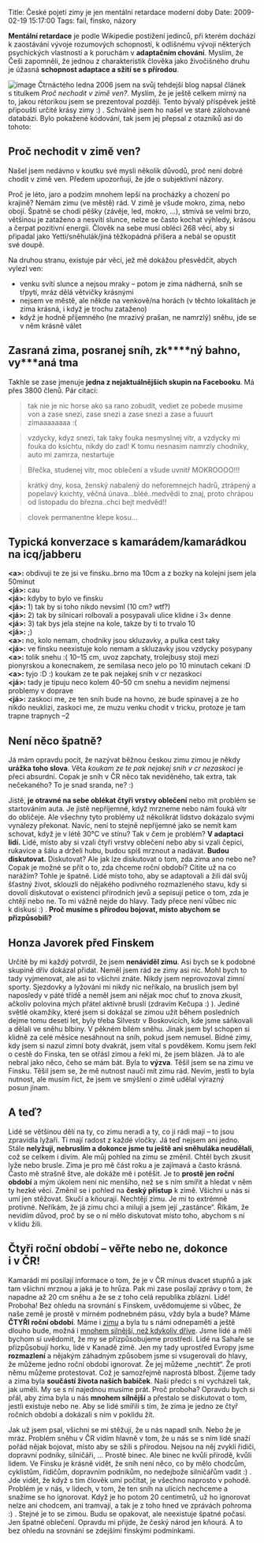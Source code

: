 Title: České pojetí zimy je jen mentální retardace moderní doby
Date: 2009-02-19 15:17:00
Tags: fail, finsko, názory

**Mentální retardace** je podle Wikipedie postižení jedinců, při
kterém dochází k zaostávání vývoje rozumových schopností,
k odlišnému vývoji některých psychických vlastností a k poruchám
v **adaptačním chování**. Myslím, že Češi zapomněli, že jednou
z charakteristik člověka jako živočišného druhu je úžasná
**schopnost adaptace a sžití se s přírodou**.

![image](http://blog.javorek.net/image/112/)
Čtrnáctého ledna 2006 jsem na svůj tehdejší blog napsal článek
s titulkem *Proč nechodit v zimě ven?*. Myslím, že je ještě celkem
mírný na to, jakou rétorikou jsem se prezentoval později. Tento
bývalý příspěvek ještě připouští určité krásy zimy :) . Schválně
jsem ho našel ve staré zálohované databázi. Bylo pokažené kódování,
tak jsem jej přepsal z otazníků asi do tohoto:

## Proč nechodit v zimě ven?

Našel jsem nedávno v koutku své mysli několik důvodů, proč není
dobré chodit v zimě ven. Předem upozorňuji, že jde o subjektivní
názory.

Proč je léto, jaro a podzim mnohem lepší na procházky a chození po
krajině? Nemám zimu (ve městě) rád. V zimě je všude mokro, zima,
nebo obojí. Špatně se chodí pěšky (závěje, led, mokro, …), stmívá
se velmi brzo, většinou je zataženo a nesvítí slunce, nelze se
často kochat výhledy, krásou a čerpat pozitivní energii. Člověk na
sebe musí obléci 268 věcí, aby si připadal jako Yetti/sněhulák/jiná
těžkopádná příšera a nebál se opustit své doupě.

Na druhou stranu, existuje pár věcí, jež mě dokážou přesvědčit,
abych vylezl ven:

-   venku svítí slunce a nejsou mraky – potom je zima nádherná,
    sníh se třpytí, mráz dělá větvičky krásnými
-   nejsem ve městě, ale někde na venkově/na horách (v těchto
    lokalitách je zima krásná, i když je trochu zataženo)
-   když je hodně příjemného (ne mrazivý prašan, ne namrzlý) sněhu,
    jde se v něm krásně válet

## Zasraná zima, posranej sníh, zk\*\*\*\*ný bahno, vy\*\*\*aná tma

Takhle se zase jmenuje
**jedna z nejaktuálnějších skupin na Facebooku**. Má přes
3800 členů. Pár citací:

> tak nie je nic horse ako sa rano zobudit, vediet ze pobede musime
> von a zase snezi, zase snezi a zase snezi a zase a fuuurt
> zimaaaaaaaa :(

> vzdycky, kdyz snezi, tak taky fouka nesmyslnej vitr, a vzdycky mi
> fouka do ksichtu, nikdy do zad! K tomu nesnasim namrzly chodniky,
> auto mi zamrza, nestartuje

> Břečka, studenej vítr, moc oblečení a všude uvnitř MOKROOOO!!!

> krátký dny, kosa, ženský nabalený do neforemnejch hadrů, ztrápený a
> popelavý kxichty, věčná únava…bléé..medvědi to znaj, proto chrápou
> od listopadu do března..chci bejt medvěd!!

> clovek permanentne klepe kosu…

## Typická konverzace s kamarádem/ka­marádkou na icq/jabberu

**<a\>:** obdivuji te ze jsi ve finsku..brno ma 10cm a z bozky na
kolejni jsem jela 50minut  
**<já\>:** cau  
**<já\>:** kdyby to bylo ve finsku  
**<já\>:** 1) tak by si toho nikdo nevsiml (10 cm? wtf?)  
**<já\>:** 2) tak by silnicari rolbovali a posypavali ulice klidne
i 3× denne  
**<já\>:** 3) tak bys jela stejne na kole, takze by ti to trvalo
10  
**<já\>:** ;)  
**<a\>:** no, kolo nemam, chodniky jsou skluzavky, a pulka cest
taky  
**<já\>:** ve finsku neexistuje kolo nemam a skluzavky jsou vzdycky
posypany  
**<a\>:** tolik snehu :( 10–15 cm, uvoz zapchaty, trolejbusy stoji
mezi pionyrskou a konecnakem, ze semilasa neco jelo po 10 minutach
cekani :D  
**<a\>:** tyjo :D :) koukam ze te pak nejakej snih v cr nezaskoci  
**<já\>:** tady je tipuju neco kolem 40–50 cm snehu a nevidim
nejmensi problemy v doprave  
**<já\>:** zaskoci me, ze ten snih bude na hovno, ze bude spinavej
a ze ho nikdo neuklizi, zaskoci me, ze muzu venku chodit v tricku,
protoze je tam trapne trapnych –2

## Není něco špatně?

Já mám opravdu pocit, že nazývat běžnou českou zimu zimou je někdy
**urážka toho slova**. Věta
*koukam ze te pak nejakej snih v cr nezaskoci* je přeci absurdní.
Copak je sníh v ČR něco tak neviděného, tak extra, tak nečekaného?
To je snad sranda, ne? :)

Jistě, **je otravné na sebe oblékat čtyři vrstvy oblečení** nebo
mít problém se startováním auta. Je jistě nepříjemné, když mrzneme
nebo nám fouká vítr do obličeje. Ale všechny tyto problémy už
několikrát lidstvo dokázalo svými vynálezy překonat. Navíc, není to
stejně nepříjemné jako se nemít kam schovat, když je v létě 30°C ve
stínu? Tak v čem je problém? **V adaptaci lidí.** Lidé, místo aby
si vzali čtyři vrstvy oblečení nebo aby si vzali čepici, rukavice a
šálu a drželi hubu, budou spíš mrznout a nadávat.
**Budou diskutovat.** Diskutovat? Ale jak lze diskutovat o tom, zda
zima ano nebo ne? Copak je možné se přít o to, zda chceme roční
období? Cítite už na co narážím? Tohle je špatně. Lidé místo toho,
aby se adaptovali a žili dál svůj šťastný život, sklouzli do
nějakého podivného rozmazleného stavu, kdy si dovolí diskutovat
o existenci přírodních jevů a sepisují petice o tom, zda je chtějí
nebo ne. To mi vážně nejde do hlavy. Tady přece není vůbec nic
k diskusi :) .
**Proč musíme s přírodou bojovat, místo abychom se přizpůsobili?**

## Honza Javorek před Finskem

Určitě by mi každý potvrdil, že jsem **nenáviděl zimu**. Asi bych
se k podobné skupině dřív dokázal přidat. Neměl jsem rád ze zimy
asi nic. Mohl bych to tady vyjmenovat, ale asi to všichni znáte.
Nikdy jsem neprovozoval zimní sporty. Sjezdovky a lyžování mi nikdy
nic neříkalo, na bruslích jsem byl naposledy v páté třídě a neměl
jsem ani nějak moc chuť to znova zkusit, ačkoliv polovina mých
přátel aktivně bruslí (zdravím Kečupa :) ). Jediné světlé okamžiky,
které jsem si dokázal se zimou užít během posledních dejme tomu
deseti let, byly třeba Silvestr v Boskovicích, kde jsme sáňkovali a
dělali ve sněhu blbiny. V pěkném bílém sněhu. Jinak jsem byl
schopen si klidně za celé měsíce nesáhnout na sníh, pokud jsem
nemusel. Bídné zimy, kdy jsem si nazul zimní boty dvakrát, jsem
vítal s povděkem. Komu jsem řekl o cestě do Finska, ten se otřásl
zimou a řekl mi, že jsem blázen. Já to ale nebral jako něco, čeho
se mám bát. Byla to **výzva**. Těšil jsem se na zimu ve Finsku.
Těšil jsem se, že mě nutnost naučí mít zimu rád. Nevím, jestli to
byla nutnost, ale musím říct, že jsem ve smýšlení o zimě udělal
výrazný posun jinam.

## A teď?

Lidé se většinou dělí na ty, co zimu neradi a ty, co ji rádi mají –
to jsou zpravidla lyžaři. Ti mají radost z každé vločky. Já teď
nejsem ani jedno. Stále
**nelyžuji, nebruslím a dokonce jsme tu ještě ani sněhuláka neudělali**,
což se celkem i divím. Ale můj pohled na zimu se změnil. Chtěl bych
zkusit lyže nebo brusle. Zima je pro mě část roku a je zajímavá a
často krásná. Často mě strašně štve, ale dokáže mě i potěšit. Je to
**prostě jen roční období** a mým úkolem není nic menšího, než se
s ním smířit a hledat v něm ty hezké věci. Změnil se i pohled na
**český přístup** k zimě. Všichni u nás si umí jen stěžovat. Skučí
a kňourají. Nechtějí zimu. Je mi to extrémně protivné. Neříkám, že
já zimu chci a miluji a jsem její „zastánce“. Říkám, že nevidím
důvod, proč by se o ní mělo diskutovat místo toho, abychom s ní
v klidu žili.

## Čtyři roční období – věřte nebo ne, dokonce i v ČR!

Kamarádi mi posílají informace o tom, že je v ČR mínus dvacet
stupňů a jak tam všichni mrznou a jaká je to hrůza. Pak mi zase
posílají zprávy o tom, že napadne až 20 cm sněhu a že se z toho
celá republika zblázní. Lidé! Proboha! Bez ohledu na srovnání
s Finskem, uvědomujeme si vůbec, že naše země je prostě v mírném
podnebném pásu, vždy byla a bude? Máme **ČTYŘI roční období**. Máme
i [zimu](http://cs.wikipedia.org/wiki/Zima) a byla tu s námi
odnepaměti a ještě dlouho bude, možná
i [mnohem silnější, než kdykoliv dříve](http://www.euroekonom.cz/analyzy-clanky.php?type=jz-globalni-oteplovani-ochlazovani).
Jsme lidé a měli bychom si uvědomit, že my se přizpůsobujeme
prostředí. Lidé na Sahaře se přizpůsobují horku, lidé v Kanadě
zimě. Jen my tady uprostřed Evropy jsme **rozmazlení** a nějakým
záhadným způsobem jsme si vsugerovali do hlavy, že můžeme jedno
roční období ignorovat. Že jej můžeme „nechtít“. Že proti němu
můžeme protestovat. Což je samozřejmě naprostá blbost. Žijeme tady
a zima byla **součástí života našich babiček**. Naši předci s ní
vycházeli tak, jak uměli. My se s ní najednou musíme prát. Proč
proboha? Opravdu bych si přál, aby zima byla u nás
**mnohem silnější** a přestalo se diskutovat o tom, jestli existuje
nebo ne. Aby se lidé smířili s tím, že zima je jedno ze čtyř
ročních období a dokázali s ním v poklidu žít.

Jak už jsem psal, všichni se mi stěžují, že u nás napadl sníh. Nebo
že je mráz. Problém sněhu v ČR vidím hlavně v tom, že u nás se
s ním lidé snaží pořád nějak bojovat, místo aby se sžili
s přírodou. Nejsou na něj zvyklí řidiči, dopravní podniky,
silničáři, … Prostě binec. Ale binec ne kvůli přírodě, kvůli lidem.
Ve Finsku je krásně vidět, že sníh není něco, co by mělo chodcům,
cyklistům, řidičům, dopravním podnikům, no nedejbože silničářům
vadit :) . Jde vidět, že když s tím člověk umí počítat, je všechno
naprosto v pohodě. Problém je v nás, v lidech, v tom, že ten sníh
na ulicích nechceme a snažíme se ho ignorovat. Když je ho potom
20 centimetrů, už ho ignorovat nelze ani chodcem, ani tramvají, a
tak je z toho hned ve zprávách pohroma :) . Stejné je to se zimou.
Budu se opakovat, ale neexistuje špatné počasí. Jen špatné
oblečení. Opravdu mi přijde, že český národ jen kňourá. A to bez
ohledu na srovnání se zdejšími finskými podmínkami.